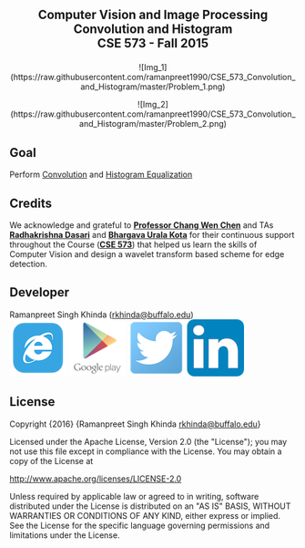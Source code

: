 ## <p align="center">Computer Vision and Image Processing</br>Convolution and Histogram</br>CSE 573 - Fall 2015


<p align="center">![Img_1](https://raw.githubusercontent.com/ramanpreet1990/CSE_573_Convolution_and_Histogram/master/Problem_1.png)

<p align="center">![Img_2](https://raw.githubusercontent.com/ramanpreet1990/CSE_573_Convolution_and_Histogram/master/Problem_2.png)


Goal
------
Perform [Convolution](https://en.wikipedia.org/wiki/Convolution) and [Histogram Equalization](https://en.wikipedia.org/wiki/Histogram_equalization)



Credits
-------
We acknowledge and grateful to [**Professor Chang Wen Chen**](http://www.cse.buffalo.edu/faculty/chencw/) and TAs [**Radhakrishna Dasari**](http://www.acsu.buffalo.edu/~radhakri/) and [**Bhargava Urala Kota**](http://www.cse.buffalo.edu/people/?u=buralako) for their continuous support throughout the Course ([**CSE 573**](http://www.cse.buffalo.edu/shared/course.php?e=CSE&n=573&t=Comp+Vision+%26+Image+Proc)) that helped us learn the skills of Computer Vision and design a wavelet transform based scheme for edge detection.


Developer
---------
Ramanpreet Singh Khinda (rkhinda@buffalo.edu)</br>
[![website](https://raw.githubusercontent.com/ramanpreet1990/CSE_586_Simplified_Amazon_Dynamo/master/Resources/ic_website.png)](https://branded.me/ramanpreet1990)		[![googleplay](https://raw.githubusercontent.com/ramanpreet1990/CSE_586_Simplified_Amazon_Dynamo/master/Resources/ic_google_play.png)](https://play.google.com/store/apps/details?id=suny.buffalo.mis.research&hl=en)		[![twitter](https://raw.githubusercontent.com/ramanpreet1990/CSE_586_Simplified_Amazon_Dynamo/master/Resources/ic_twitter.png)](https://twitter.com/dk_sunny1)		[![linkedin](https://raw.githubusercontent.com/ramanpreet1990/CSE_586_Simplified_Amazon_Dynamo/master/Resources/ic_linkedin.png)](https://www.linkedin.com/in/ramanpreet1990)


License
----------
Copyright {2016} 
{Ramanpreet Singh Khinda rkhinda@buffalo.edu} 

Licensed under the Apache License, Version 2.0 (the "License"); you may not use this file except in compliance with the License. You may obtain a copy of the License at

http://www.apache.org/licenses/LICENSE-2.0

Unless required by applicable law or agreed to in writing, software distributed under the License is distributed on an "AS IS" BASIS, WITHOUT WARRANTIES OR CONDITIONS OF ANY KIND, either express or implied. See the License for the specific language governing permissions and limitations under the License.
